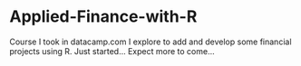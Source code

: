 # Applied-Finance-with-R
Course I took in datacamp.com
I explore to add and develop some financial projects using R. 
Just started...
Expect more to come...

